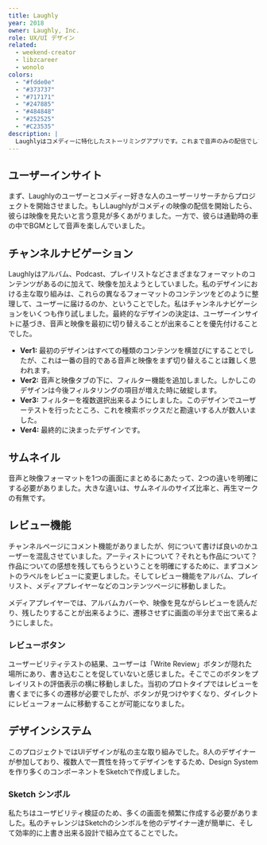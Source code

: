 ```yaml
---
title: Laughly
year: 2018
owner: Laughly, Inc.
role: UX/UI デザイン
related:
  - weekend-creator
  - libzcareer
  - wonolo
colors:
  - "#fdde0e"
  - "#373737"
  - "#717171"
  - "#247885"
  - "#484848"
  - "#252525"
  - "#C23535"
description: |
  Laughlyはコメディーに特化したストーリミングアプリです。これまで音声のみの配信でしたが、映像フォーマットを統合し、ソーシャルコミュニティを作ることが彼らの次の課題でした。リサーチから、チャンネルページの新しい設計、そして8人のデザイナーを牽引しながらプロトタイプを作りを行いました。
---
```


## ユーザーインサイト

まず、Laughlyのユーザーとコメディー好きな人のユーザーリサーチからプロジェクトを開始させました。もしLaughlyがコメディの映像の配信を開始したら、彼らは映像を見たいと言う意見が多くあがりました。一方で、彼らは通勤時の車の中でBGMとして音声を楽しんでいました。

<work-media name="scene.jpg" alt="課題：どのようにユーザーは音声と映像を切り替える？" caption="課題：どのようにユーザーは音声と映像を切り替える？" />

## チャンネルナビゲーション

<work-media name="channnel_navigation.jpg" alt="チャンネルナビゲーション" />

Laughlyはアルバム、Podcast、プレイリストなどさまざまなフォーマットのコンテンツがあるのに加えて、映像を加えようとしていました。私のデザインにおける主な取り組みは、これらの異なるフォーマットのコンテンツをどのように整理して、ユーザーに届けるのか、ということでした。私はチャンネルナビゲーションをいくつも作り試しました。最終的なデザインの決定は、ユーザーインサイトに基づき、音声と映像を最初に切り替えることが出来ることを優先付けることでした。

- **Ver1:** 最初のデザインはすべての種類のコンテンツを横並びにすることでしたが、これは一番の目的である音声と映像をまず切り替えることは難しく思われます。
- **Ver2:** 音声と映像タブの下に、フィルター機能を追加しました。しかしこのデザインは今後フィルタリングの項目が増えた時に破綻します。
- **Ver3:** フィルターを複数選択出来るようにしました。このデザインでユーザーテストを行ったところ、これを検索ボックスだと勘違いする人が数人いました。
- **Ver4:** 最終的に決まったデザインです。

## サムネイル

<work-media name="media_thumbnails.jpg" alt="サムネイル" />

音声と映像フォーマットを1つの画面にまとめるにあたって、2つの違いを明確にする必要がありました。大きな違いは、サムネイルのサイズ比率と、再生マークの有無です。

## レビュー機能

<work-media name="review.mp4" alt="レビュー機能" />

チャンネルページにコメント機能がありましたが、何について書けば良いのかユーザーを混乱させていました。アーティストについて？それとも作品について？
作品についての感想を残してもらうということを明確にするために、まずコメントのラベルをレビューに変更しました。そしてレビュー機能をアルバム、プレイリスト、メディアプレイヤーなどのコンテンツページに移動しました。

メディアプレイヤーでは、アルバムカバーや、映像を見ながらレビューを読んだり、残したりすることが出来るように、遷移させずに画面の半分まで出て来るようにしました。

### レビューボタン

ユーザービリティテストの結果、ユーザーは「Write Review」ボタンが隠れた場所にあり、書き込むことを促していないと感じました。そこでこのボタンをプレイリストの評価表示の横に移動しました。当初のプロトタイプではレビューを書くまでに多くの遷移が必要でしたが、ボタンが見つけやすくなり、ダイレクトにレビューフォームに移動することが可能になりました。

<work-media name="review_button.jpg" alt="レビューボタン" />

## デザインシステム

<work-media name="design_system_1.png,design_system_2.png,design_system_3.png,design_system_4.png,design_system_5.png,design_system_6.png" />

このプロジェクトではUIデザインが私の主な取り組みでした。8人のデザイナーが参加しており、複数人で一貫性を持ってデザインをするため、Design Systemを作り多くのコンポーネントをSketchで作成しました。

### Sketch シンボル

<work-media name="sketch.png" alt="Sketch シンボル" />

私たちはユーザビリティ検証のため、多くの画面を頻繁に作成する必要がありました。私のチャレンジはSketchのシンボルを他のデザイナー達が簡単に、そして効率的に上書き出来る設計で組み立てることでした。

<work-button label="プロトタイプを見る" link="https://invis.io/R8G0YLOWE3Y" />
